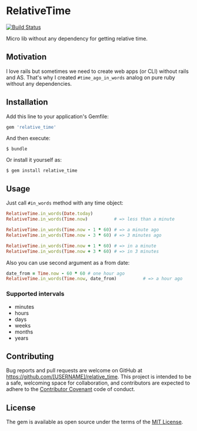 # RelativeTime
[![Build Status](https://travis-ci.org/davydovanton/relative_time.svg?branch=master)](https://travis-ci.org/davydovanton/relative_time)

Micro lib without any dependency for getting relative time.


## Motivation
I love rails but sometimes we need to create web apps (or CLI) without rails and AS. That's why I created `#time_ago_in_words` analog on pure ruby without any dependencies.

## Installation
Add this line to your application's Gemfile:

```ruby
gem 'relative_time'
```

And then execute:

    $ bundle

Or install it yourself as:

    $ gem install relative_time

## Usage
Just call `#in_words` method with any time object:

```ruby
RelativeTime.in_words(Date.today)
RelativeTime.in_words(Time.now)          # => less than a minute

RelativeTime.in_words(Time.now - 1 * 60) # => a minute ago
RelativeTime.in_words(Time.now - 3 * 60) # => 3 minutes ago

RelativeTime.in_words(Time.now + 1 * 60) # => in a minute
RelativeTime.in_words(Time.now + 3 * 60) # => in 3 minutes
```

Also you can use second argument as a from date:

```ruby
date_from = Time.now - 60 * 60 # one hour ago
RelativeTime.in_words(Time.now, date_from)          # => a hour ago
```

### Supported intervals

* minutes
* hours
* days
* weeks
* months
* years

## Contributing
Bug reports and pull requests are welcome on GitHub at https://github.com/[USERNAME]/relative_time. This project is intended to be a safe, welcoming space for collaboration, and contributors are expected to adhere to the [Contributor Covenant](http://contributor-covenant.org) code of conduct.

## License
The gem is available as open source under the terms of the [MIT License](http://opensource.org/licenses/MIT).

